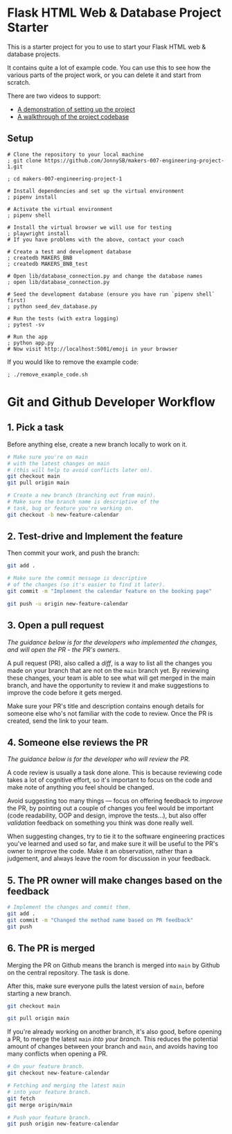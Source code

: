 # Flask HTML Web & Database Project Starter

This is a starter project for you to use to start your Flask HTML web & database
projects.

It contains quite a lot of example code. You can use this to see how the various
parts of the project work, or you can delete it and start from scratch.

There are two videos to support:

- [A demonstration of setting up the project](https://www.youtube.com/watch?v=YStsRfMVx44&t=0s)
- [A walkthrough of the project codebase](https://www.youtube.com/watch?v=YStsRfMVx44&t=314s)

## Setup

```shell
# Clone the repository to your local machine
; git clone https://github.com/JonnySB/makers-007-engineering-project-1.git

; cd makers-007-engineering-project-1

# Install dependencies and set up the virtual environment
; pipenv install

# Activate the virtual environment
; pipenv shell

# Install the virtual browser we will use for testing
; playwright install
# If you have problems with the above, contact your coach

# Create a test and development database
; createdb MAKERS_BNB
; createdb MAKERS_BNB_test

# Open lib/database_connection.py and change the database names
; open lib/database_connection.py

# Seed the development database (ensure you have run `pipenv shell` first)
; python seed_dev_database.py

# Run the tests (with extra logging)
; pytest -sv

# Run the app
; python app.py
# Now visit http://localhost:5001/emoji in your browser
```

If you would like to remove the example code:

```shell
; ./remove_example_code.sh
```

# Git and Github Developer Workflow

## 1. Pick a task

Before anything else, create a new branch locally to work on it.

```bash
# Make sure you're on main
# with the latest changes on main
# (this will help to avoid conflicts later on).
git checkout main
git pull origin main

# Create a new branch (branching out from main).
# Make sure the branch name is descriptive of the 
# task, bug or feature you're working on.
git checkout -b new-feature-calendar
```

## 2. Test-drive and Implement the feature

Then commit your work, and push the branch:

```bash
git add .

# Make sure the commit message is descriptive
# of the changes (so it's easier to find it later).
git commit -m "Implement the calendar feature on the booking page"

git push -u origin new-feature-calendar
```

## 3. Open a pull request

_The guidance below is for the developers who implemented the changes, and will open the PR - the PR's owners._

A pull request (PR), also called a _diff_, is a way to list all the changes you made on
your branch that are not on the `main` branch yet. By reviewing these changes, your team
is able to see what will get merged in the main branch, and have the opportunity to review
it and make suggestions to improve the code before it gets merged.

Make sure your PR's title and description contains enough details for someone else who's
not familiar with the code to review. Once the PR is created, send the link to your team.

## 4. Someone else reviews the PR

_The guidance below is for the developer who will review the PR._

A code review is usually a task done alone. This is because reviewing code takes a lot of
cognitive effort, so it's important to focus on the code and make note of anything you
feel should be changed.

Avoid suggesting too many things — focus on offering feedback to _improve_ the PR, by
pointing out a couple of changes you feel would be important (code readability, OOP and
design, improve the tests...), but also offer _validation_ feedback on something you think
was done really well.

When suggesting changes, try to tie it to the software engineering practices you've
learned and used so far, and make sure it will be useful to the PR's owner to improve the
code. Make it an observation, rather than a judgement, and always leave the room for
discussion in your feedback.

## 5. The PR owner will make changes based on the feedback

```bash
# Implement the changes and commit them.
git add .
git commit -m "Changed the method name based on PR feedback"
git push
```

## 6. The PR is merged

Merging the PR on Github means the branch is merged into `main` by Github on the central
repository. The task is done.

After this, make sure everyone pulls the latest version of `main`, before starting a new
branch.

```bash
git checkout main

git pull origin main
```

If you're already working on another branch, it's also good, before opening a PR, to merge
the latest `main` _into your branch_. This reduces the potential amount of changes between
your branch and `main`, and avoids having too many conflicts when opening a PR.

```bash
# On your feature branch.
git checkout new-feature-calendar

# Fetching and merging the latest main
# into your feature branch.
git fetch
git merge origin/main

# Push your feature branch.
git push origin new-feature-calendar
```




<!-- END GENERATED SECTION DO NOT EDIT -->
